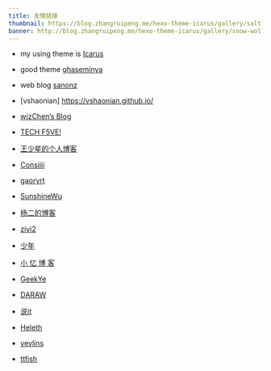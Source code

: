 ```yaml
---
title: 友情链接
thumbnail: https://blog.zhangruipeng.me/hexo-theme-icarus/gallery/salt-lake.jpg
banner: http://blog.zhangruipeng.me/hexo-theme-icarus/gallery/snow-wolf.jpg
---
```


- my using theme is [Icarus](http://blog.zhangruipeng.me/hexo-theme-icarus/about/)


- good theme [ghaseminya](http://ghaseminya.ir/en/)

- web blog [sanonz](https://sanonz.github.io/)

- [vshaonian] https://vshaonian.github.io/

- [wizChen’s Blog](http://blog.wizchen.com/)

- [TECH F5VE!](http://www.techf5ve.com/)

- [王少星的个人博客](http://wsxyeah.github.io/)

- [Consiiii](http://consiiii.me/)

- [gaoryrt](http://gaoryrt.com/)

- [SunshineWu](http://sunshinewu.github.io/)

- [杨二的博客](http://sunshinewu.github.io/)

- [ziyi2](http://www.ziyi2.cn/)

- [少年](https://vshaonian.github.io/)

- [小 忆 博 客](https://blog.domeyi.com/)

- [GeekYe](http://drye.top/)

- [DARAW](https://blog.daraw.cn/)

- [说it](http://shuoit.net)

- [Heleth](http://lalala.lol/)

- [vevlins](https://vevlins.github.io/)

- [ttfish](http://ttfish.top/)